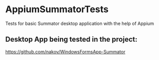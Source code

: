 # AppiumSummatorTests
Tests for basic Summator desktop application with the help of Appium

## Desktop App being tested in the project:
https://github.com/nakov/WindowsFormsApp-Summator


